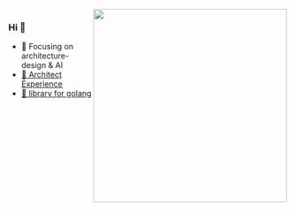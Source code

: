<img align="right" width="350em" src="https://github-readme-stats.vercel.app/api?username=Zeb-D&show_icons=true&icon_color=CE1D2D&text_color=718096&bg_color=ffffff&hide_title=true" />

### Hi 👋

- :orange_book: Focusing on architecture-design & AI
- [📘 Architect Experience](https://github.com/Zeb-D/my-review)
- [🌱 library for golang](https://github.com/Zeb-D/go-util)
